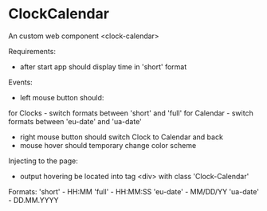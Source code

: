 # ClockCalendar
An custom web component &lt;clock-calendar>


Requirements:
- after start app should display time in &#39;short&#39; format

Events:
- left mouse button should:

for Clocks - switch formats between &#39;short&#39; and &#39;full&#39;
for Calendar - switch formats between &#39;eu-date&#39; and &#39;ua-date&#39;

- right mouse button should switch Clock to Calendar and back
- mouse hover should temporary change color scheme

Injecting to the page:
- output hovering be located into tag &lt;div&gt; with class &#39;Clock-Calendar&#39;

Formats:
&#39;short&#39; - HH:MM
&#39;full&#39; - HH:MM:SS
&#39;eu-date&#39; - MM/DD/YY
&#39;ua-date&#39; - DD.MM.YYYY
